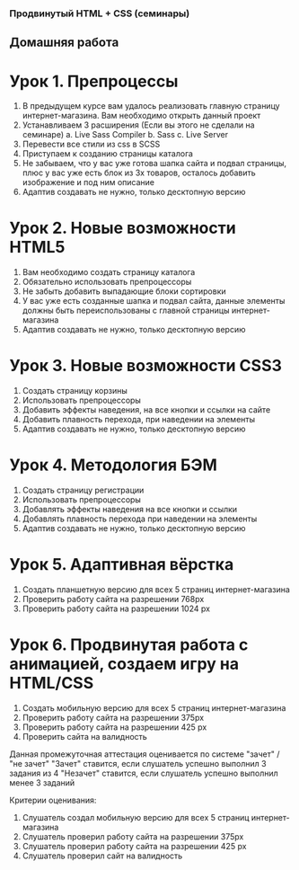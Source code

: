 ### Продвинутый HTML + CSS (семинары)

## Домашняя работа

# Урок 1. Препроцессы

1. В предыдущем курсе вам удалось реализовать главную страницу интернет-магазина. Вам необходимо открыть данный проект
2. Устанавливаем 3 расширения (Если вы этого не сделали на семинаре) a. Live Sass Compiler b. Sass c. Live Server
3. Перевести все стили из css в SCSS
4. Приступаем к созданию страницы каталога
5. Не забываем, что у вас уже готова шапка сайта и подвал страницы, плюс у вас уже есть блок из 3х товаров, осталось добавить изображение и под ним описание
6. Адаптив создавать не нужно, только десктопную версию

# Урок 2. Новые возможности HTML5

1. Вам необходимо создать страницу каталога
2. Обязательно использовать препроцессоры
3. Не забыть добавить выпадающие блоки сортировки
4. У вас уже есть созданные шапка и подвал сайта, данные элементы должны быть переиспользованы с главной страницы интернет-магазина
5. Адаптив создавать не нужно, только десктопную версию


# Урок 3. Новые возможности CSS3
1. Создать страницу корзины
2. Использовать препроцессоры
3. Добавить эффекты наведения, на все кнопки и ссылки на сайте
4. Добавить плавность перехода, при наведении на элементы
5. Адаптив создавать не нужно, только десктопную версию


# Урок 4. Методология БЭМ
1. Создать страницу регистрации
2. Использовать препроцессоры
3. Добавлять эффекты наведения на все кнопки и ссылки
4. Добавлять плавность перехода при наведении на элементы
5. Адаптив создавать не нужно, только десктопную версию

# Урок 5. Адаптивная вёрстка
1. Создать планшетную версию для всех 5 страниц интернет-магазина
2. Проверить работу сайта на разрешении 768px
3. Проверить работу сайта на разрешении 1024 px


# Урок 6. Продвинутая работа с анимацией, создаем игру на HTML/CSS
1. Создать мобильную версию для всех 5 страниц интернет-магазина
2. Проверить работу сайта на разрешении 375px
3. Проверить работу сайта на разрешении 425 px
4. Проверить сайта на валидность

Данная промежуточная аттестация оценивается по системе "зачет" / "не зачет"
"Зачет" ставится, если слушатель успешно выполнил 3 задания из 4
"Незачет" ставится, если слушатель успешно выполнил менее 3 заданий

Критерии оценивания:
1. Слушатель создал мобильную версию для всех 5 страниц интернет-магазина
2. Слушатель проверил работу сайта на разрешении 375px
3. Слушатель проверил работу сайта на разрешении 425 px
4. Слушатель проверил сайт на валидность